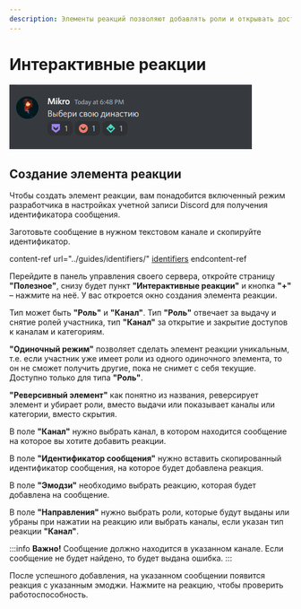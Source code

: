 ```yaml
---
description: Элементы реакций позволяют добавлять роли и открывать доступы к категориям, текстовым и голосовым каналам при нажатии на реакцию под сообщением
---
```


# Интерактивные реакции

![Демонстрация](../../static/.gitbook/assets/Discord_TO0BtFSL7V.gif)

## Создание элемента реакции <a href="#create-reaction-element" id="create-reaction-element"></a>

Чтобы создать элемент реакции, вам понадобится включенный режим разработчика в настройках учетной записи Discord для получения идентификатора сообщения.

Заготовьте сообщение в нужном текстовом канале и скопируйте идентификатор.

 content-ref url="../guides/identifiers/" 
[identifiers](../guides/identifiers/)
 endcontent-ref 

Перейдите в панель управления своего сервера, откройте страницу **"Полезное"**, снизу будет пункт **"Интерактивные реакции"** и кнопка **"+"** – нажмите на неё. У вас откроется окно создания элемента реакции.

Тип может быть **"Роль"** и **"Канал"**. Тип **"Роль"** отвечает за выдачу и снятие ролей участника, тип **"Канал"** за открытие и закрытие доступов к каналам и категориям.

**"Одиночный режим"** позволяет сделать элемент реакции уникальным, т.е. если участник уже имеет роли из одного одиночного элемента, то он не сможет получить другие, пока не снимет с себя текущие. Доступно только для типа **"Роль"**.

**"Реверсивный элемент"** как понятно из названия, реверсирует элемент и убирает роли, вместо выдачи или показывает каналы или категории, вместо скрытия.

В поле **"Канал"** нужно выбрать канал, в котором находится сообщение на которое вы хотите добавить реакции.

В поле **"Идентификатор сообщения"** нужно вставить скопированный идентификатор сообщения, на которое будет добавлена реакция.

В поле **"Эмодзи"** необходимо выбрать реакцию, которая будет добавлена на сообщение.

В поле **"Направления"** нужно выбрать роли, которые будут выданы или убраны при нажатии на реакцию или выбрать каналы, если указан тип реакции **"Канал"**.

:::info 
**Важно!** Сообщение должно находится в указанном канале. Если сообщение не будет найдено, то будет выдана ошибка.
::: 

После успешного добавления, на указанном сообщении появится реакция с указанным эмоджи. Нажмите на реакцию, чтобы проверить работоспособность.

